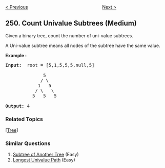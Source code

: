 <!--|This file generated by command(leetcode description); DO NOT EDIT.    |-->
<!--+----------------------------------------------------------------------+-->
<!--|@author    openset <openset.wang@gmail.com>                           |-->
<!--|@link      https://github.com/openset                                 |-->
<!--|@home      https://github.com/openset/leetcode                        |-->
<!--+----------------------------------------------------------------------+-->

[< Previous](https://github.com/openset/leetcode/tree/master/problems/group-shifted-strings "Group Shifted Strings")
　　　　　　　　　　　　　　　　
[Next >](https://github.com/openset/leetcode/tree/master/problems/flatten-2d-vector "Flatten 2D Vector")

## 250. Count Univalue Subtrees (Medium)

<p>Given a binary tree, count the number of uni-value subtrees.</p>

<p>A Uni-value subtree means all nodes of the subtree have the same value.</p>

<p><b>Example :</b></p>

<pre><b>Input:</b>  root = [5,1,5,5,5,null,5]

              5
             / \
            1   5
           / \   \
          5   5   5

<b>Output:</b> 4
</pre>

### Related Topics
  [[Tree](https://github.com/openset/leetcode/tree/master/tag/tree/README.md)]

### Similar Questions
  1. [Subtree of Another Tree](https://github.com/openset/leetcode/tree/master/problems/subtree-of-another-tree) (Easy)
  1. [Longest Univalue Path](https://github.com/openset/leetcode/tree/master/problems/longest-univalue-path) (Easy)
